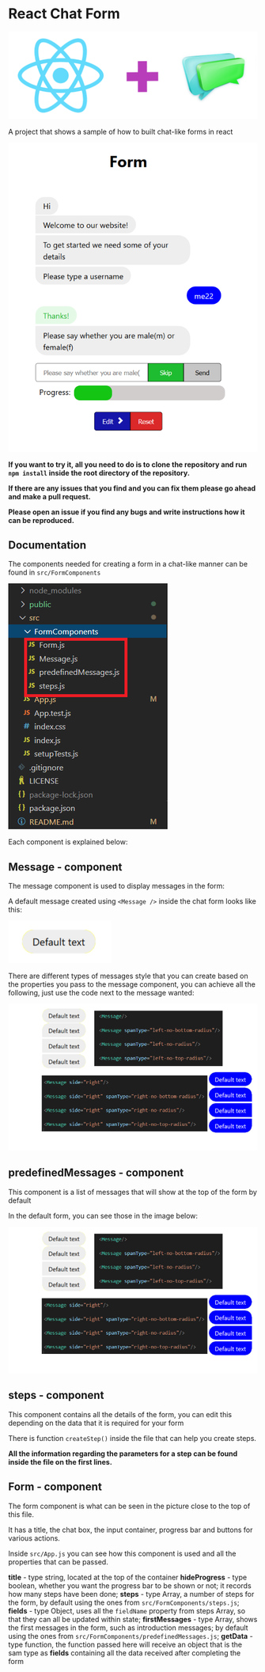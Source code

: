# React Chat Form

![React Chat form](https://raw.githubusercontent.com/mdLn1/ReactChatForm/master/public/images/bck_react_chat.png "React Chat form background image")

A project that shows a sample of how to built chat-like forms in react

![Example form](https://raw.githubusercontent.com/mdLn1/ReactChatForm/master/public/images/form_example.png "React Chat form example")

**If you want to try it, all you need to do is to clone the repository and run `npm install` inside the root directory of the repository.**

__If there are any issues that you find and you can fix them please go ahead and make a pull request.__

**Please open an issue if you find any bugs and write instructions how it can be reproduced.**

## Documentation

The components needed for creating a form in a chat-like manner can be found in `src/FormComponents`

![Form Components](https://raw.githubusercontent.com/mdLn1/ReactChatForm/master/public/images/form_components.png "elements for a chat form")

Each component is explained below:

## Message - component

The message component is used to display messages in the form:

A default message created using `<Message />` inside the chat form looks like this:

![Default Message](https://raw.githubusercontent.com/mdLn1/ReactChatForm/master/public/images/default_message.png "default message img")

There are different types of messages style that you can create based on the properties you pass to the message component, you can achieve all the following, just use the code next to the message wanted:

![Message types](https://raw.githubusercontent.com/mdLn1/ReactChatForm/master/public/images/message_types.png "messages types img")

## predefinedMessages - component

This component is a list of messages that will show at the top of the form by default

In the default form, you can see those in the image below:

![Predefined messages](https://raw.githubusercontent.com/mdLn1/ReactChatForm/master/public/images/message_types.png "predefined messages img")

## steps - component

This component contains all the details of the form, you can edit this depending on the data that it is required for your form

There is function `createStep()` inside the file that can help you create steps.

**All the information regarding the parameters for a step can be found inside the file on the first lines.**

## Form - component

The form component is what can be seen in the picture close to the top of this file.

It has a title, the chat box, the input container, progress bar and buttons for various actions.

Inside `src/App.js` you can see how this component is used and all the properties that can be passed.

**title** - type string, located at the top of the container
**hideProgress** - type boolean, whether you want the progress bar to be shown or not; it records how many steps have been done;
**steps** - type Array, a number of steps for the form, by default using the ones from `src/FormComponents/steps.js`;
**fields** - type Object, uses all the `fieldName` property from steps Array, so that they can all be updated within state;
**firstMessages** - type Array, shows the first messages in the form, such as introduction messages; by default using the ones from `src/FormComponents/predefinedMessages.js`;
**getData** - type function, the function passed here will receive an object that is the sam type as **fields** containing all the data received after completing the form
